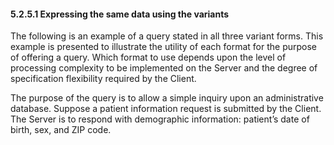 #### 5.2.5.1 Expressing the same data using the variants

The following is an example of a query stated in all three variant forms. This example is presented to illustrate the utility of each format for the purpose of offering a query. Which format to use depends upon the level of processing complexity to be implemented on the Server and the degree of specification flexibility required by the Client.

The purpose of the query is to allow a simple inquiry upon an administrative database. Suppose a patient information request is submitted by the Client. The Server is to respond with demographic information: patient’s date of birth, sex, and ZIP code.
